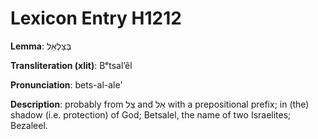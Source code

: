 # Lexicon Entry H1212

**Lemma**: בְּצַלְאֵל

**Transliteration (xlit)**: Bᵉtsalʼêl

**Pronunciation**: bets-al-ale'

**Description**:
probably from צֵל and אֵל with a prepositional prefix; in (the) shadow (i.e. protection) of God; Betsalel, the name of two Israelites; Bezaleel.
